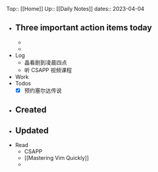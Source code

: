 Top:: [[Home]]
Up:: [[Daily Notes]]
dates:: 2023-04-04

- Three important action items today
	- 
	- 
	- 
- Log
	- 晶看剧到凌晨四点
	- 听 CSAPP 视频课程
- Work
- Todos
	- [x] 预约塞尔达传说
- Created
	- 
- Updated
	- 
- Read
	- CSAPP
	- [[Mastering Vim Quickly]]
	- 